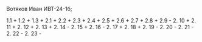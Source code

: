 Вотяков Иван ИВТ-24-1б; 

1.1 +
1.2 +
1.3 +
2.1 +
2.2 +
2.3 +
2.4 +
2.5 +
2.6 +
2.7 +
2.8 +
2.9 -
2. 10 +
2. 11 +
2. 12 +
2. 13 +
2. 14 -
2. 15 +
2. 16 -
2. 17 +
2. 18 +
2. 19 -
2. 20 -
2. 21 -
2. 22 -
2. 23 -
